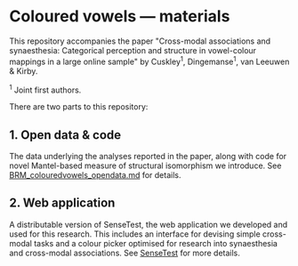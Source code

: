 # Coloured vowels — materials
This repository accompanies the paper "Cross-modal associations and synaesthesia: Categorical perception and structure in vowel-colour mappings in a large online sample" by Cuskley<sup>1</sup>, Dingemanse<sup>1</sup>, van Leeuwen & Kirby.

<sup>1</sup> Joint first authors.

There are two parts to this repository:

## 1. Open data & code
The data underlying the analyses reported in the paper, along with code for novel Mantel-based measure of structural isomorphism we introduce. See [BRM_colouredvowels_opendata.md](/BRM_colouredvowels_opendata.md) for details.

## 2. Web application
A distributable version of SenseTest, the web application we developed and used for this research. This includes an interface for devising simple cross-modal tasks and a colour picker optimised for research into synaesthesia and cross-modal associations. See [SenseTest](/SenseTest/README.md) for more details.
